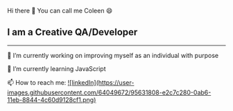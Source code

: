 Hi there 👋 You can call me Coleen 😄

<!--
**AllyzaColeen/AllyzaColeen** is a ✨ _special_ ✨ repository because its `README.md` (this file) appears on your GitHub profile.

Here are some ideas to get you started:

- 🔭 I’m currently working on ...
- 🌱 I’m currently learning ...
- 👯 I’m looking to collaborate on ...
- 🤔 I’m looking for help with ...
- 💬 Ask me about ...
- 📫 How to reach me: ...
- 😄 Pronouns: ...
- ⚡ Fun fact: ...
-->

<h2> I am a Creative QA/Developer </h2>
<hr>
<p> 🔭 I’m currently working on improving myself as an individual with purpose </p>
<p> 🌱 I’m currently learning JavaScript </p>
<p> 📫 How to reach me: <a href="https://www.linkedin.com/in/coleen-fabellar-9403031a0/"> ![linkedIn](https://user-images.githubusercontent.com/64049672/95631808-e2c7c280-0ab6-11eb-8844-4c60d9128cf1.png) </a>


